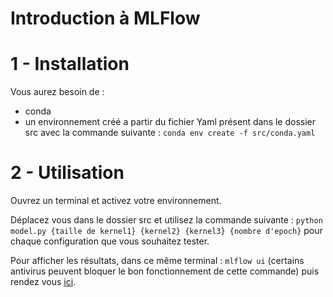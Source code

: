# Introduction à MLFlow

# 1 - Installation
Vous aurez besoin de :
- conda
- un environnement créé a partir du fichier Yaml présent dans le dossier src avec la commande suivante :
```conda env create -f src/conda.yaml```

# 2 - Utilisation

Ouvrez un terminal et activez votre environnement. 

Déplacez vous dans le dossier src et utilisez la commande suivante : ```python model.py {taille de kernel1} {kernel2} {kernel3} {nombre d'epoch}``` pour chaque configuration que vous souhaitez tester.

Pour afficher les résultats, dans ce même terminal : ```mlflow ui``` (certains antivirus peuvent bloquer le bon fonctionnement de cette commande) puis rendez vous [ici](http://localhost:5000/#/).
